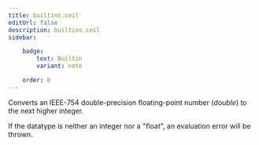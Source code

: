 ```yaml
---
title: builtins.ceil
editUrl: false
description: builtins.ceil
sidebar:

    badge:
        text: Builtin
        variant: note

    order: 0
---
```


Converts an IEEE-754 double-precision floating-point number (*double*) to
the next higher integer.

If the datatype is neither an integer nor a "float", an evaluation error will be
thrown.



